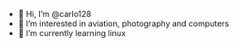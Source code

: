- 👋 Hi, I’m @carlo128
- 👀 I’m interested in aviation, photography and computers
- 🌱 I’m currently learning linux


<!---
carlo128/carlo128 is a ✨ special ✨ repository because its `README.md` (this file) appears on your GitHub profile.
You can click the Preview link to take a look at your changes.
--->
